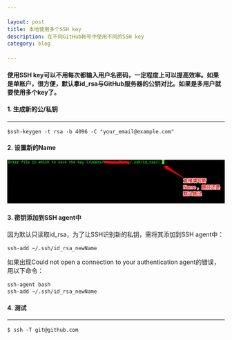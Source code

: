 ```yaml
---

layout: post
title: 本地使用多个SSH key
description: 在不同GitHub帐号中使用不同的SSH key
category: blog

---
```


#### 使用SSH key可以不用每次都输入用户名密码，一定程度上可以提高效率。如果是单账户，很方便，默认拿id_rsa与GitHub服务器的公钥对比。如果是多用户就要使用多个key了。


#### 1. 生成新的公/私钥  
___

	$ssh-keygen -t rsa -b 4096 -C "your_email@example.com"
	
#### 2. 设置新的Name
![](/images/SSH/SSH_key.png)

#### 3. 密钥添加到SSH agent中
因为默认只读取id_rsa，为了让SSH识别新的私钥，需将其添加到SSH agent中：

	ssh-add ~/.ssh/id_rsa_newName
如果出现Could not open a connection to your authentication agent的错误，用以下命令：

	ssh-agent bash
	ssh-add ~/.ssh/id_rsa_newName

#### 4. 测试  
___

	$ ssh -T git@github.com